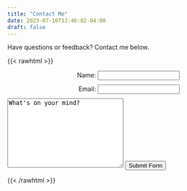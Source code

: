 ```yaml
---
title: "Contact Me"
date: 2023-07-16T12:46:02-04:00
draft: false
---
```


Have questions or feedback? Contact me below. 

{{< rawhtml >}}
<style>
    div {
        margin-bottom: 10px;
    }
    label {
        display: inline-block;
        width: 200px;
        text-align: right;
    }
</style>

<form action="https://api.web3forms.com/submit" method="POST">
    <input type="hidden" name="access_key" value="c5c3b45f-87fa-464a-895d-6320433e2e44">
<div>
    <label>Name:</label>
    <input type="text" id="name" name="name" required>
</div>
<div>
    <label>Email:</label>
    <input type="email" id="email" name="email" required>
</div>
<div>
    <textarea name="message" required cols="30" rows="10">What's on your mind?</textarea>
    <button type="submit">Submit Form</button>
</div>
</form>
{{< /rawhtml >}}